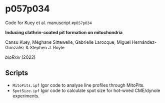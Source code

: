 # p057p034

Code for Kuey et al. manuscript `#p057p034`

**Inducing clathrin-coated pit formation on mitochondria**

Cansu Kuey, Méghane Sittewelle, Gabrielle Larocque, Miguel Hernández-González & Stephen J. Royle

*bioRxiv* (2022)

## Scripts

-  `MitoPits.ipf` Igor code to analyse line profiles through MitoPits.
- `SpotSize.ipf` Igor code to calculate spot size for hot-wired CME/dynole experiments.